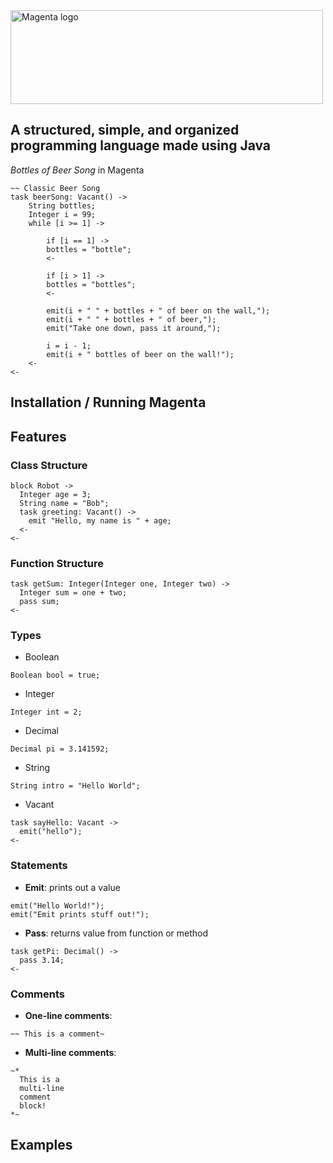 <img src="https://github.com/angelina-tsuboi/Magenta/blob/master/styles/images/Logo.png" alt="Magenta logo" width="500" height="150"/>

## A structured, simple, and organized programming language made using Java

*Bottles of Beer Song* in Magenta 
```
~~ Classic Beer Song
task beerSong: Vacant() ->  
    String bottles;
    Integer i = 99;
    while [i >= 1] ->

        if [i == 1] ->
        bottles = "bottle";
        <-
        
        if [i > 1] ->
        bottles = "bottles";
        <-

        emit(i + " " + bottles + " of beer on the wall,");
        emit(i + " " + bottles + " of beer,");
        emit("Take one down, pass it around,");

        i = i - 1;
        emit(i + " bottles of beer on the wall!");
    <-
<-
```

## Installation / Running Magenta

## Features

### Class Structure
```
block Robot ->
  Integer age = 3;
  String name = "Bob";
  task greeting: Vacant() -> 
    emit "Hello, my name is " + age;
  <-
<-
```

### Function Structure
```
task getSum: Integer(Integer one, Integer two) ->
  Integer sum = one + two;
  pass sum;
<-
```

### Types
- Boolean
```
Boolean bool = true;
```
- Integer
```
Integer int = 2;
```
- Decimal
```
Decimal pi = 3.141592;
```
- String
```
String intro = "Hello World";
```
- Vacant
```
task sayHello: Vacant -> 
  emit("hello");
<-
```
### Statements
- **Emit**: prints out a value
```
emit("Hello World!");
emit("Emit prints stuff out!");
```

- **Pass**: returns value from function or method
```
task getPi: Decimal() -> 
  pass 3.14;
<-
```
### Comments
- **One-line comments**:
```
~~ This is a comment~
```
- **Multi-line comments**:
```
~* 
  This is a 
  multi-line 
  comment
  block!
*~
```

## Examples



